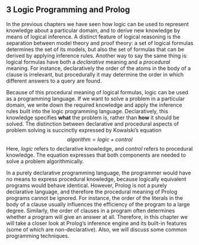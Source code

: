 ## 3 Logic Programming and Prolog ##

In the previous chapters we have seen how logic can be used to represent knowledge about a particular domain, and to derive new knowledge by means of logical inference. A distinct feature of logical reasoning is the separation between model theory and proof theory: a set of logical formulas determines the set of its models, but also the set of formulas that can be derived by applying inference rules. Another way to say the same thing is: logical formulas have both a *declarative* meaning and a *procedural* meaning. For instance, declaratively the order of the atoms in the body of a clause is irrelevant, but procedurally it may determine the order in which different answers to a query are found.

Because of this procedural meaning of logical formulas, logic can be used as a programming language. If we want to solve a problem in a particular domain, we write down the required knowledge and apply the inference rules built into the logic programming language. Declaratively, this knowledge specifies **what** the problem is, rather than **how** it should be solved. The distinction between declarative and procedural aspects of problem solving is succinctly expressed by Kowalski&rsquo;s equation
$$
algorithm = logic + control
$$
Here, *logic* refers to declarative knowledge, and *control* refers to procedural knowledge. The equation expresses that both components are needed to solve a problem algorithmically.

In a purely declarative programming language, the programmer would have no means to express procedural knowledge, because logically equivalent programs would behave identical. However, Prolog is not a purely declarative language, and therefore the procedural meaning of Prolog programs cannot be ignored. For instance, the order of the literals in the body of a clause usually influences the efficiency of the program to a large degree. Similarly, the order of clauses in a program often determines whether a program will give an answer at all. Therefore, in this chapter we will take a closer look at Prolog&rsquo;s inference engine and its built-in features (some of which are non-declarative). Also, we will discuss some common programming techniques.
